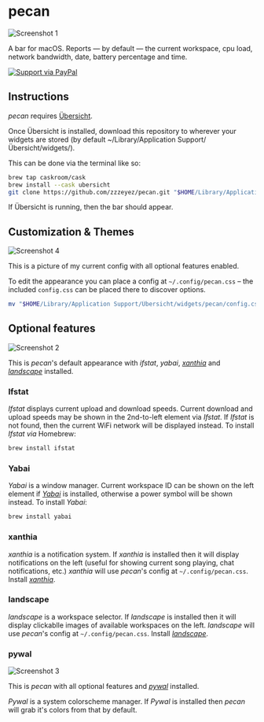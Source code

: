 # pecan

![Screenshot 1](/screenshots/1.jpg)

A bar for macOS. Reports — by default — the current workspace, cpu load, network bandwidth, date, battery percentage and time.

[![Support via PayPal](https://cdn.rawgit.com/twolfson/paypal-github-button/1.0.0/dist/button.svg)](https://www.paypal.me/zzzeyez/)

## Instructions

_pecan_ requires [Übersicht](http://tracesof.net/uebersicht/).

Once Übersicht is installed, download this repository to wherever your widgets are stored (by default ~/Library/Application Support/Übersicht/widgets/).

This can be done via the terminal like so:

```sh
brew tap caskroom/cask
brew install --cask ubersicht
git clone https://github.com/zzzeyez/pecan.git "$HOME/Library/Application Support/Übersicht/widgets/pecan"
```

If Übersicht is running, then the bar should appear.

## Customization & Themes

![Screenshot 4](/screenshots/4.jpg)

This is a picture of my current config with all optional features enabled.

To edit the appearance you can place a config at `~/.config/pecan.css` – the included `config.css` can be placed there to discover options.

```sh
mv "$HOME/Library/Application Support/Übersicht/widgets/pecan/config.css" "${HOME}/.config/pecan.css"
```

## Optional features

![Screenshot 2](/screenshots/2.jpg)

This is _pecan_'s default appearance with _ifstat_, _yabai_, [_xanthia_](https://github.com/zzzeyez/xanthia/) and [_landscape_](https://github.com/zzzeyez/landscape/) installed.

### Ifstat

_Ifstat_ displays current upload and download speeds. Current download and upload speeds may be shown in the 2nd-to-left element via _Ifstat_. If _Ifstat_ is not found, then the current WiFi network will be displayed instead. To install _Ifstat via_ Homebrew:

```sh
brew install ifstat
```

### Yabai

_Yabai_ is a window manager. Current workspace ID can be shown on the left element if [_Yabai_](https://github.com/koekeishiya/yabai) is installed, otherwise a power symbol will be shown instead. To install _Yabai_:

```sh
brew install yabai
```

### xanthia

_xanthia_ is a notification system. If _xanthia_ is installed then it will display notifications on the left (useful for showing current song playing, chat notifications, etc.) _xanthia_ will use _pecan_'s config at `~/.config/pecan.css`. Install [_xanthia_](https://github.com/zzzeyez/xanthia/blob/master/README.md#Installation).

### landscape

_landscape_ is a workspace selector. If _landscape_ is installed then it will display clickablle images of available workspaces on the left. _landscape_ will use _pecan_'s config at `~/.config/pecan.css`. Install [_landscape_](https://github.com/zzzeyez/xanthia/blob/master/README.md#Installation).

### pywal

![Screenshot 3](/screenshots/3.jpg)

This is _pecan_ with all optional features and [_pywal_](https://github.com/dylanaraps/pywal/tree/master/pywal) installed.

_Pywal_ is a system colorscheme manager. If _Pywal_ is installed then _pecan_ will grab it's colors from that by default.
